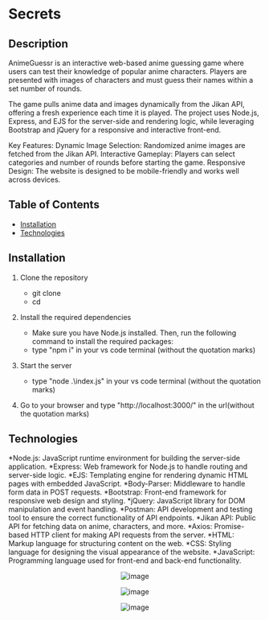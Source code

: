 # **Secrets**

## Description

AnimeGuessr is an interactive web-based anime guessing game where users can test their knowledge of popular anime characters. Players are presented with images of characters and must guess their names within a set number of rounds.

The game pulls anime data and images dynamically from the Jikan API, offering a fresh experience each time it is played. The project uses Node.js, Express, and EJS for the server-side and rendering logic, while leveraging Bootstrap and jQuery for a responsive and interactive front-end.

Key Features:
    Dynamic Image Selection: Randomized anime images are fetched from the Jikan API.
    Interactive Gameplay: Players can select categories and number of rounds before starting the game.
    Responsive Design: The website is designed to be mobile-friendly and works well across devices.

## Table of Contents
- [Installation](#Installation)
- [Technologies](#Technologies)




## Installation 

1. Clone the repository
    * git clone <repository-url>
    * cd <repository-folder>
       
2. Install the required dependencies
    * Make sure you have Node.js installed. Then, run the following command to install the required packages:
    * type "npm i"  in your vs code  terminal (without the quotation marks)
3. Start the server
    * type "node .\index.js" in your vs code  terminal (without the quotation marks)
4. Go to your browser and type "http://localhost:3000/" in the url(without the quotation marks)

## Technologies 
*Node.js: JavaScript runtime environment for building the server-side application.
*Express: Web framework for Node.js to handle routing and server-side logic.
*EJS: Templating engine for rendering dynamic HTML pages with embedded JavaScript.
*Body-Parser: Middleware to handle form data in POST requests.
*Bootstrap: Front-end framework for responsive web design and styling.
*jQuery: JavaScript library for DOM manipulation and event handling.
*Postman: API development and testing tool to ensure the correct functionality of API endpoints.
*Jikan API: Public API for fetching data on anime, characters, and more.
*Axios: Promise-based HTTP client for making API requests from the server.
*HTML: Markup language for structuring content on the web.
*CSS: Styling language for designing the visual appearance of the website.
*JavaScript: Programming language used for front-end and back-end functionality.

<div align="center">

![image](https://github.com/user-attachments/assets/544b53ef-4b6c-4b66-ab94-da9cb4f2f578)


![image](https://github.com/user-attachments/assets/7b703352-ec88-4f92-85fa-39e139f4c20b)


![image](https://github.com/user-attachments/assets/2a2d022f-a861-415b-93df-c07f90ede7ea)


</div>




